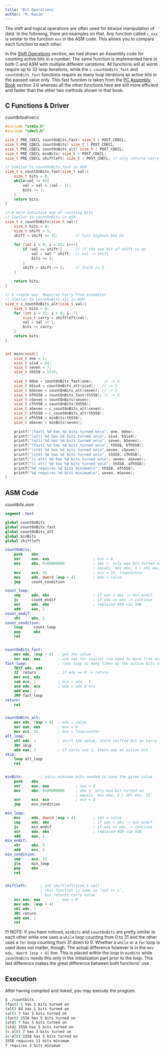 ```yaml
---
title: 'Bit Operations'
author: 'M. Kasim'
---
```


The shift and logical operations are often used for bitwise manipulation of data. In the following, there are examples on that. Any function called `c_xxx` is similar to the function `xxx` in the ASM code. This allows you to compare each function to each other.

In the [Shift Operations](../shift-operations) section, we had shown an Assembly code for counting active bits in a number. The same function is implemented here in both C and ASM with multiple different variations. All functions will at worst require up to 32 loop iterations, while the `c-countOnBits_fast` and ` countOnBits_fast` functions require as many loop iterations as active bits in the passed value only. This fast function is taken from the [PC Assembly Book](http://pacman128.github.io/static/pcasm-book.pdf) section 3.6 whereas all the other functions here are still more efficient and faster than the other two methods shown in that book.

## C Functions & Driver
_countbitsdriver.c_
```C
#include "stdio.h"
#include "cdecl.h"

size_t PRE_CDECL countOnBits_fast( size_t ) POST_CDECL;
size_t PRE_CDECL countOnBits( size_t ) POST_CDECL;
size_t PRE_CDECL countOnBits_alt( size_t ) POST_CDECL;
size_t PRE_CDECL minBits( size_t ) POST_CDECL;
size_t PRE_CDECL shiftleft( size_t ) POST_CDECL; // only returns carry of `shl val, 1`

// Similar to countOnBits_fast in ASM
size_t c_countOnBits_fast(size_t val){
    size_t bits = 0;
    while(val != 0){
        val = val & (val - 1);
        bits += 1;
    }
    return bits;
}

// A more intuitive way of counting bits
// Similar to countOnBits in ASM
size_t c_countOnBits(size_t val){
    size_t bits = 0;
    size_t shift = 1;
    shift = shift << 31;        // turn highest bit on
    
    for (int i = 0; i < 32; i++){
        if (val >= shift){      // if the one bit of shift is on
            val = val ^ shift;  // val -= shift
            bits += 1;
        }
        shift = shift >> 1;     // shift /= 2
    }
    
    return bits;
}

// A simple way. Requires Carry from assembler
// Similar to countOnBits_alt in ASM 
size_t c_countOnBits_alt(size_t val){
    size_t bits = 0;
    for (int i = 32; i > 0; i--){
        size_t carry = shiftleft(val);
        val = val << 1;
        bits += carry;
    }
    return bits;
}


int main(void){
    size_t one = 1;
    size_t six4 = 64;
    size_t seven = 7;
    size_t th558 = 1558;
    
    size_t bOne = countOnBits_fast(one);     // -> 1
    size_t bSix4 = countOnBits_alt(six4);   // -> 1
    size_t bSeven = countOnBits_alt(seven); // -> 3
    size_t bTh558 = countOnBits_fast(th558); // -> 5
    size_t cSeven = countOnBits(seven);
    size_t cTh558 = countOnBits(th558);
    size_t aSeven = c_countOnBits_alt(seven);
    size_t aTh558 = c_countOnBits_alt(th558);
    size_t mTh558 = minBits(th558);
    size_t mSeven = minBits(seven);
    
    printf("(fast) %d has %d bits turned on\n", one, bOne);
    printf("(alt) %d has %d bits turned on\n", six4, bSix4);
    printf("(alt) %d has %d bits turned on\n", seven, bSeven);
    printf("(fast) %d has %d bits turned on\n", th558, bTh558);
    printf("(std) %d has %d bits turned on\n",seven, cSeven);
    printf("(std) %d has %d bits turned on\n", th558, cTh558);
    printf("(c-alt) %d has %d bits turned on\n", seven, aSeven);
    printf("(c-alt) %d has %d bits turned on\n", th558, aTh558);
    printf("%d requires %d bits minimum\n", th558, mTh558);
    printf("%d requires %d bits minimum\n", seven, mSeven);
}
```

## ASM Code
_countbits.asm_
```nasm
segment .text

global countOnBits
global countOnBits_fast
global countOnBits_alt
global minBits
global shiftleft

countOnBits:
	push	ebx
    xor		eax, eax                    ; eax = 0
    mov		ebx, 0x80000000             ; ebx <- only max bit turned on
                                        ; equals `mov ebx, 1 \ shl ebx, 31`
    mov     ecx, 31                    	; ecx = 31, loopcounter
    mov     edx, dword [esp + 4]        ; edx = value
    jmp     count_condition

count_loop:
    cmp     edx, ebx                    ; if edx < ebx -> min_endif
    jc      count_endif                 ; if edx >= ebx -> continue
    xor     edx, ebx                    ; replaced XOR via SUB
    add     eax, 1
count_endif:  
    shr     ebx, 1
count_condition:
    loop     count_loop
    pop		 ebx
    ret


countOnBits_fast:
    mov edx, [esp + 4]  ; get the value
    xor eax, eax        ; use eax for counter (no need to move from ecx back to eax)
fast_loop:				; runs loop as many times as the active bits in the value
    TEST edx, edx
    JZ  return         	; if edx == 0 -> return
    mov ecx, edx
    sub ecx, 1          ; ecx = edx - 1
    and edx, ecx        ; edx = edx & ecx
    add eax, 1
    JMP fast_loop
return:
    ret


countOnBits_alt:
    mov edx, [esp + 4]  ; edx = value
    xor eax, eax        ; eax = 0
    mov ecx, 32         ; ecx = loopcounter
alt_loop:
    shl edx, 1          ; shift the value, store shifted bit in Carry
    JNC skip
    add eax, 1          ; if carry was 1, there was an active bit
skip:
    loop alt_loop
    ret


minBits:		; calcs mimimum bits needed to save the given value
	push	ebx
    xor     eax, eax            ; eax = 0
    mov     ebx, 0x80000000     ; ebx <- only max bit turned on
                                ; equals `mov ebx, 1 \ shl ebx, 31`
    xor     ecx, ecx            ; ecx = 0
    jmp     min_condition

min_loop:
    mov     edx, dword [esp + 4]        ; edx = value
    cmp     edx, ebx                    ; if edx < ebx -> min_endif
    jc      min_endif                   ; if edx >= ebx -> continue
    xor     edx, ebx                    ; replaced XOR via SUB
    add     eax, 1
min_endif:  
    shr     ebx, 1
    add     ecx, 1
min_condition:
    cmp     ecx, 31
    jle     min_loop
    pop		ebx
    ret


shiftleft:      ; int shiftleft(size_t val)
                ; this function is same as `val << 1`, 
                ; but returns carry value
    xor eax, eax        ; eax = 0
    mov edx, [esp + 4]
    shl edx, 1
    JNC return
    add eax, 1
    ret
```

!!! NOTE: If you have noticed, `minBits` and `countOnBits` are pretty similar to each other while one uses a `while` loop counting from 0 to 31 and the other uses a `for` loop counting from 31 down to 0. Whether a `while` or a `for` loop is used does not matter, though. The actual difference however is in the `mov edx, dword [esp + 4]` line. This is placed within the loop in `minBits` while `countOnBits` needs this only in the initialization part prior to the loop. This last difference makes the great difference between both functions' use.

## Execution
After having compiled and linked, you may execute the program.

```sh
$ ./countbits
(fast) 1 has 1 bits turned on
(alt) 64 has 1 bits turned on
(alt) 7 has 3 bits turned on
(fast) 1558 has 5 bits turned on
(std) 7 has 3 bits turned on
(std) 1558 has 5 bits turned on
(c-alt) 7 has 3 bits turned on
(c-alt) 1558 has 5 bits turned on
1558 requires 11 bits minimum
7 requires 3 bits minimum
```

